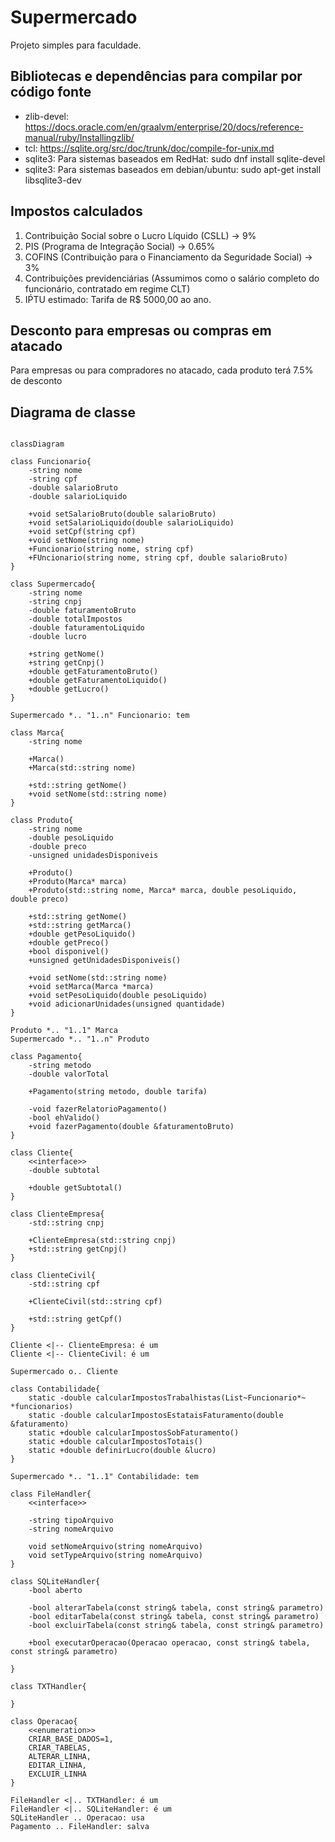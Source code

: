 # Supermercado
Projeto simples para faculdade.

## Bibliotecas e dependências para compilar por código fonte
- zlib-devel: https://docs.oracle.com/en/graalvm/enterprise/20/docs/reference-manual/ruby/Installingzlib/
- tcl: https://sqlite.org/src/doc/trunk/doc/compile-for-unix.md
- sqlite3: Para sistemas baseados em RedHat: sudo dnf install sqlite-devel
- sqlite3: Para sistemas baseados em debian/ubuntu: sudo apt-get install libsqlite3-dev

## Impostos calculados

1. Contribuição Social sobre o Lucro Líquido (CSLL) -> 9%
2. PIS (Programa de Integração Social) -> 0.65%
3. COFINS (Contribuição para o Financiamento da Seguridade Social) -> 3%
4. Contribuições previdenciárias (Assumimos como o salário completo do funcionário, contratado em regime CLT)
5. IṔTU estimado: Tarifa de R$ 5000,00 ao ano.

## Desconto para empresas ou compras em atacado
Para empresas ou para compradores no atacado, cada produto terá 7.5% de desconto

## Diagrama de classe

```mermaid

classDiagram

class Funcionario{
    -string nome
    -string cpf
    -double salarioBruto
    -double salarioLiquido

    +void setSalarioBruto(double salarioBruto)
    +void setSalarioLiquido(double salarioLiquido)
    +void setCpf(string cpf)
    +void setNome(string nome)
    +Funcionario(string nome, string cpf)
    +FUncionario(string nome, string cpf, double salarioBruto)
}

class Supermercado{
    -string nome
    -string cnpj
    -double faturamentoBruto
    -double totalImpostos
    -double faturamentoLiquido
    -double lucro

    +string getNome()
    +string getCnpj()
    +double getFaturamentoBruto()
    +double getFaturamentoLiquido()
    +double getLucro()
}

Supermercado *.. "1..n" Funcionario: tem

class Marca{
    -string nome

    +Marca()
    +Marca(std::string nome)

    +std::string getNome()
    +void setNome(std::string nome)
}

class Produto{
    -string nome
    -double pesoLiquido
    -double preco
    -unsigned unidadesDisponiveis

    +Produto()
    +Produto(Marca* marca)
    +Produto(std::string nome, Marca* marca, double pesoLiquido, double preco)

    +std::string getNome()
    +std::string getMarca()
    +double getPesoLiquido()
    +double getPreco()
    +bool disponivel()
    +unsigned getUnidadesDisponiveis()

    +void setNome(std::string nome)
    +void setMarca(Marca *marca)
    +void setPesoLiquido(double pesoLiquido)
    +void adicionarUnidades(unsigned quantidade)
}

Produto *.. "1..1" Marca
Supermercado *.. "1..n" Produto

class Pagamento{
    -string metodo
    -double valorTotal

    +Pagamento(string metodo, double tarifa)
    
    -void fazerRelatorioPagamento()
    -bool ehValido()
    +void fazerPagamento(double &faturamentoBruto)
}

class Cliente{
    <<interface>>
    -double subtotal

    +double getSubtotal()
}

class ClienteEmpresa{
    -std::string cnpj

    +ClienteEmpresa(std::string cnpj)
    +std::string getCnpj()
}

class ClienteCivil{
    -std::string cpf 
    
    +ClienteCivil(std::string cpf)

    +std::string getCpf()
}

Cliente <|-- ClienteEmpresa: é um
Cliente <|-- ClienteCivil: é um

Supermercado o.. Cliente

class Contabilidade{
    static -double calcularImpostosTrabalhistas(List~Funcionario*~ *funcionarios)
    static -double calcularImpostosEstataisFaturamento(double &faturamento)
    static +double calcularImpostosSobFaturamento()
    static +double calcularImpostosTotais()
    static +double definirLucro(double &lucro)
}

Supermercado *.. "1..1" Contabilidade: tem

class FileHandler{
    <<interface>>

    -string tipoArquivo
    -string nomeArquivo

    void setNomeArquivo(string nomeArquivo)
    void setTypeArquivo(string nomeArquivo)
}

class SQLiteHandler{
    -bool aberto

    -bool alterarTabela(const string& tabela, const string& parametro)
    -bool editarTabela(const string& tabela, const string& parametro)
    -bool excluirTabela(const string& tabela, const string& parametro)

    +bool executarOperacao(Operacao operacao, const string& tabela, const string& parametro)
    
}

class TXTHandler{
    
}

class Operacao{
    <<enumeration>>
    CRIAR_BASE_DADOS=1,
    CRIAR_TABELAS,
    ALTERAR_LINHA,
    EDITAR_LINHA,
    EXCLUIR_LINHA
}

FileHandler <|.. TXTHandler: é um
FileHandler <|.. SQLiteHandler: é um
SQLiteHandler .. Operacao: usa
Pagamento .. FileHandler: salva

```
